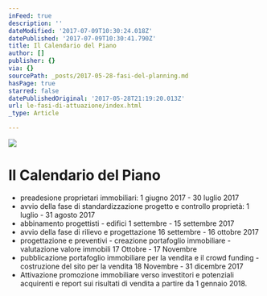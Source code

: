 ```yaml
---
inFeed: true
description: ''
dateModified: '2017-07-09T10:30:24.018Z'
datePublished: '2017-07-09T10:30:41.790Z'
title: Il Calendario del Piano
author: []
publisher: {}
via: {}
sourcePath: _posts/2017-05-28-fasi-del-planning.md
hasPage: true
starred: false
datePublishedOriginal: '2017-05-28T21:19:20.013Z'
url: le-fasi-di-attuazione/index.html
_type: Article

---
```

![](https://imgflo.herokuapp.com/graph/2b2431f8e7ba7b0/e122ca96c1ace9d00ce34139a57faeba/croprotate.jpg?cropheight=4656&cropwidth=2619&degrees=0&input=https%3A%2F%2Fthe-grid-user-content.s3-us-west-2.amazonaws.com%2Fe2a0a1dd-fc2c-4504-9765-ac410852fe5f.jpg&x=0&y=0)

# Il Calendario del Piano

* preadesione proprietari immobiliari: 1 giugno 2017 - 30 luglio 2017
* avvio della fase di standardizzazione progetto e controllo proprietà: 1 luglio - 31 agosto 2017
* abbinamento progettisti - edifici 1 settembre - 15 settembre 2017
* avvio della fase di rilievo e progettazione 16 settembre - 16 ottobre 2017
* progettazione e preventivi - creazione portafoglio immobiliare - valutazione valore immobili 17 Ottobre - 17 Novembre
* pubblicazione portafoglio immobiliare per la vendita e il crowd funding - costruzione del sito per la vendita 18 Novembre - 31 dicembre 2017
* Attivazione promozione immobiliare verso investitori e potenziali acquirenti e report sui risultati di vendita a partire da 1 gennaio 2018\.